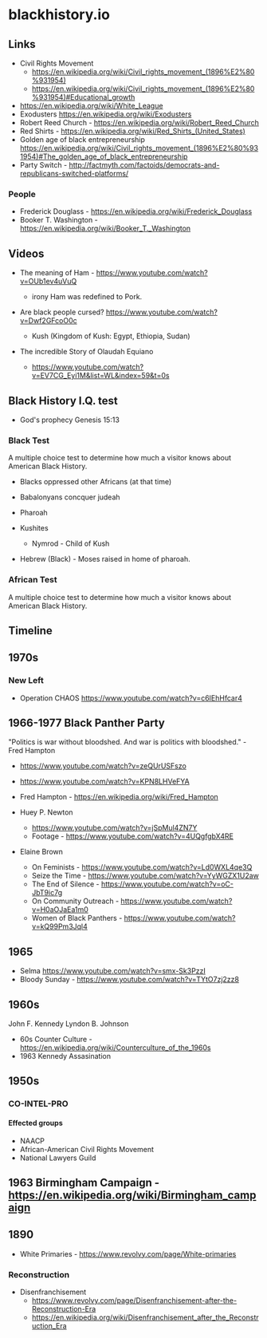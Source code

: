 # blackhistory.io

## Links

  - Civil Rights Movement
    - https://en.wikipedia.org/wiki/Civil_rights_movement_(1896%E2%80%931954)
    - https://en.wikipedia.org/wiki/Civil_rights_movement_(1896%E2%80%931954)#Educational_growth
  - https://en.wikipedia.org/wiki/White_League
  - Exodusters https://en.wikipedia.org/wiki/Exodusters
  - Robert Reed Church - https://en.wikipedia.org/wiki/Robert_Reed_Church
  - Red Shirts - https://en.wikipedia.org/wiki/Red_Shirts_(United_States)
  - Golden age of black entrepreneurship https://en.wikipedia.org/wiki/Civil_rights_movement_(1896%E2%80%931954)#The_golden_age_of_black_entrepreneurship
  - Party Switch - http://factmyth.com/factoids/democrats-and-republicans-switched-platforms/

### People

  - Frederick Douglass - https://en.wikipedia.org/wiki/Frederick_Douglass
  - Booker T. Washington - https://en.wikipedia.org/wiki/Booker_T._Washington


## Videos

  - The meaning of Ham - https://www.youtube.com/watch?v=OUb1ev4uVuQ
    - irony Ham was redefined to Pork.

  - Are black people cursed? https://www.youtube.com/watch?v=Dwf2GFcoO0c
    - Kush (Kingdom of Kush: Egypt, Ethiopia, Sudan)

  - The incredible Story of Olaudah Equiano
    - https://www.youtube.com/watch?v=EV7CG_Eyi1M&list=WL&index=59&t=0s
  

## Black History I.Q. test

  - God's prophecy Genesis 15:13


### Black Test

  A multiple choice test to determine how much a visitor knows about American Black History.

  - Blacks oppressed other Africans (at that time)
  - Babalonyans concquer judeah

  - Pharoah
  - Kushites
    - Nymrod - Child of Kush
  - Hebrew (Black) - Moses raised in home of pharoah.


### African Test

  A multiple choice test to determine how much a visitor knows about American Black History.


## Timeline

## 1970s

### New Left

  - Operation CHAOS https://www.youtube.com/watch?v=c6IEhHfcar4


## 1966-1977 Black Panther Party

  "Politics is war without bloodshed. And war is politics with bloodshed." - Fred Hampton

  - https://www.youtube.com/watch?v=zeQUrUSFszo
  - https://www.youtube.com/watch?v=KPN8LHVeFYA
  - Fred Hampton - https://en.wikipedia.org/wiki/Fred_Hampton

  - Huey P. Newton
    - https://www.youtube.com/watch?v=jSpMul4ZN7Y
    - Footage - https://www.youtube.com/watch?v=4UQgfgbX4RE

  - Elaine Brown
    - On Feminists - https://www.youtube.com/watch?v=Ld0WXL4qe3Q
    - Seize the Time - https://www.youtube.com/watch?v=YyWGZX1U2aw
    - The End of Silence - https://www.youtube.com/watch?v=oC-JbT9ic7g
    - On Community Outreach - https://www.youtube.com/watch?v=H0aOJaEa1m0
    - Women of Black Panthers - https://www.youtube.com/watch?v=kQ99Pm3Jql4


## 1965

  - Selma https://www.youtube.com/watch?v=smx-Sk3PzzI
  - Bloody Sunday - https://www.youtube.com/watch?v=TYtO7zj2zz8


## 1960s

  John F. Kennedy
  Lyndon B. Johnson

  - 60s Counter Culture - https://en.wikipedia.org/wiki/Counterculture_of_the_1960s
  - 1963 Kennedy Assasination


## 1950s


### CO-INTEL-PRO

#### Effected groups

  - NAACP
  - African-American Civil Rights Movement
  - National Lawyers Guild


## 1963 Birmingham Campaign - https://en.wikipedia.org/wiki/Birmingham_campaign

## 1890

  - White Primaries - https://www.revolvy.com/page/White-primaries


### Reconstruction

  - Disenfranchisement
    - https://www.revolvy.com/page/Disenfranchisement-after-the-Reconstruction-Era
    - https://en.wikipedia.org/wiki/Disenfranchisement_after_the_Reconstruction_Era


